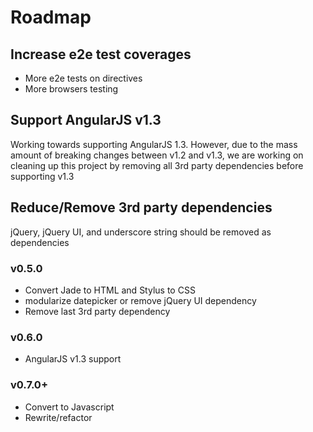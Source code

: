 # Roadmap

## Increase e2e test coverages
- More e2e tests on directives
- More browsers testing

## Support AngularJS v1.3
Working towards supporting AngularJS 1.3. However, due to the mass amount of breaking
changes between v1.2 and v1.3, we are working on cleaning up this project by removing
all 3rd party dependencies before supporting v1.3

## Reduce/Remove 3rd party dependencies
jQuery, jQuery UI, and underscore string should be removed as dependencies

### v0.5.0
- Convert Jade to HTML and Stylus to CSS
- modularize datepicker or remove jQuery UI dependency
- Remove last 3rd party dependency

### v0.6.0
- AngularJS v1.3 support

### v0.7.0+
- Convert to Javascript
- Rewrite/refactor
